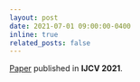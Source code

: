 ```yaml
---
layout: post
date: 2021-07-01 09:00:00-0400
inline: true
related_posts: false
---
```


[Paper](https://link.springer.com/article/10.1007/s11263-021-01493-5) published in <b>IJCV 2021</b>. 
